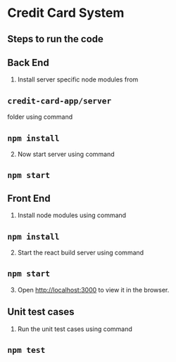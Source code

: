 # Credit Card System

## Steps to run the code

## Back End
1. Install server specific node modules from
## `credit-card-app/server` 
folder using command
## `npm install`
2. Now start server using command
## `npm start`

## Front End
1. Install node modules using command 
## `npm install`
2. Start the react build server using command
## `npm start`
3. Open [http://localhost:3000](http://localhost:3000) to view it in the browser.

## Unit test cases

1. Run the unit test cases using command 
## `npm test`


